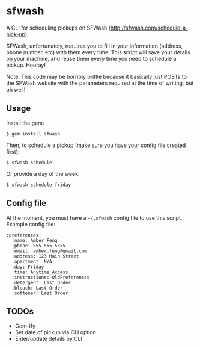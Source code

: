 sfwash
====

A CLI for scheduling pickups on SFWash (http://sfwash.com/schedule-a-pick-up).

SFWash, unfortunately, requires you to fill in your information (address, phone
number, etc) with them every time. This script will save your details on your
machine, and reuse them every time you need to schedule a pickup. Hooray!

Note: This code may be horribly brittle because it basically just POSTs to
the SFWash website with the parameters required at the time of writing, but oh
well!

Usage
----

Install the gem:

```
$ gem install sfwash
```

Then, to schedule a pickup (make sure you have your config file created first):

```
$ sfwash schedule
```

Or provide a day of the week:

```
$ sfwash schedule friday
```

Config file
----

At the moment, you must have a `~/.sfwash` config file to use this script.
Example config file:

```
:preferences:
  :name: Amber Feng
  :phone: 555-555-5555
  :email: amber.feng@gmail.com
  :address: 123 Main Street
  :apartment: N/A
  :day: Friday
  :time: Anytime_Access
  :instructions: OldPreferences
  :detergent: Last Order
  :bleach: Last Order
  :softener: Last Order
```

TODOs
----

- Gem-ify
- Set date of pickup via CLI option
- Enter/update details by CLI
